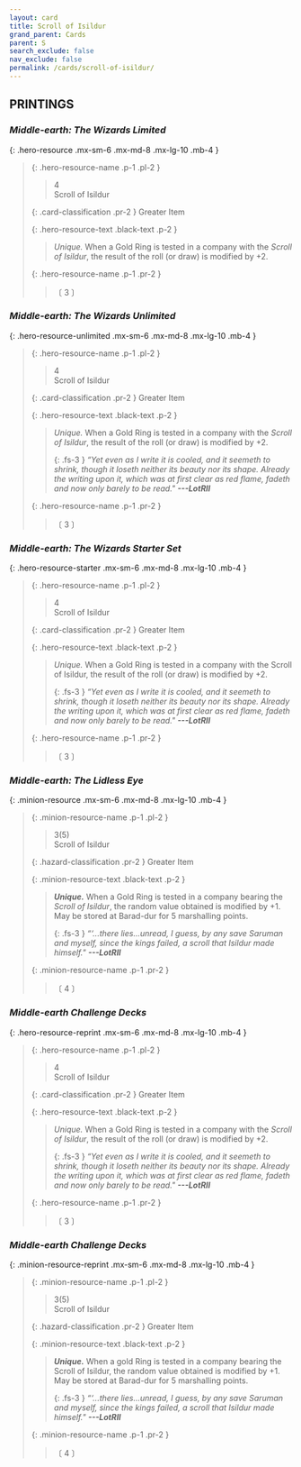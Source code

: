 ```yaml
---
layout: card
title: Scroll of Isildur
grand_parent: Cards
parent: S
search_exclude: false
nav_exclude: false
permalink: /cards/scroll-of-isildur/
---
```


## PRINTINGS


### _Middle-earth: The Wizards Limited_

{: .hero-resource .mx-sm-6 .mx-md-8 .mx-lg-10 .mb-4 }
> {: .hero-resource-name .p-1 .pl-2 }
> > <div class="card-mp">4</div>
> > <div class="card-name">Scroll of Isildur</div>
>
> {: .card-classification .pr-2 }
> Greater Item
>
> {: .hero-resource-text .black-text .p-2 }
> > _Unique._ When a Gold Ring is tested in a company with the _Scroll of Isildur_, the result of the roll (or draw) is modified by +2.
> 
> {: .hero-resource-name .p-1 .pr-2 }
> > <div class="card-shield"></div>
> > <div class="card-corruption">〔 3 〕</div>

### _Middle-earth: The Wizards Unlimited_

{: .hero-resource-unlimited .mx-sm-6 .mx-md-8 .mx-lg-10 .mb-4 }
> {: .hero-resource-name .p-1 .pl-2 }
> > <div class="card-mp">4</div>
> > <div class="card-name">Scroll of Isildur</div>
>
> {: .card-classification .pr-2 }
> Greater Item
>
> {: .hero-resource-text .black-text .p-2 }
> > _Unique._ When a Gold Ring is tested in a company with the _Scroll of Isildur_, the result of the roll (or draw) is modified by +2. 
> > 
> > {: .fs-3 } 
> > _“Yet even as I write it is cooled, and it seemeth to shrink, though it loseth neither its beauty nor its shape. Already the writing upon it, which was at first clear as red flame, fadeth and now only barely to be read."_ ***---&#65279;LotRII***  
> 
> {: .hero-resource-name .p-1 .pr-2 }
> > <div class="card-shield"></div>
> > <div class="card-corruption">〔 3 〕</div>

### _Middle-earth: The Wizards Starter Set_

{: .hero-resource-starter .mx-sm-6 .mx-md-8 .mx-lg-10 .mb-4 }
> {: .hero-resource-name .p-1 .pl-2 }
> > <div class="card-mp">4</div>
> > <div class="card-name">Scroll of Isildur</div>
>
> {: .card-classification .pr-2 }
> Greater Item
>
> {: .hero-resource-text .black-text .p-2 }
> > _Unique._ When a Gold Ring is tested in a company with the Scroll of Isildur, the result of the roll (or draw) is modified by +2. 
> > 
> > {: .fs-3 } 
> > _“Yet even as I write it is cooled, and it seemeth to shrink, though it loseth neither its beauty nor its shape. Already the writing upon it, which was at first clear as red flame, fadeth and now only barely to be read."_ ***---&#65279;LotRII***  
> 
> {: .hero-resource-name .p-1 .pr-2 }
> > <div class="card-shield"></div>
> > <div class="card-corruption">〔 3 〕</div>

### _Middle-earth: The Lidless Eye_

{: .minion-resource .mx-sm-6 .mx-md-8 .mx-lg-10 .mb-4 }
> {: .minion-resource-name .p-1 .pl-2 }
> > <div class="hazard-mp">3(5)</div>
> > <div class="card-name">Scroll of Isildur</div>
>
> {: .hazard-classification .pr-2 }
> Greater Item
>
> {: .minion-resource-text .black-text .p-2 }
> > _**Unique.**_ When a Gold Ring is tested in a company bearing the _Scroll of Isildur_, the random value obtained is modified by +1. May be stored at Barad-dur for 5 marshalling points.   
> > 
> > {: .fs-3 } 
> > _“‘...there lies...unread, I guess, by any save Saruman and myself, since the kings failed, a scroll that Isildur made himself."_ ***---&#65279;LotRII*** 
> 
> {: .minion-resource-name .p-1 .pr-2 }
> > <div class="card-shield"></div>
> > <div class="card-corruption-white">〔 4 〕</div>

### _Middle-earth Challenge Decks_

{: .hero-resource-reprint .mx-sm-6 .mx-md-8 .mx-lg-10 .mb-4 }
> {: .hero-resource-name .p-1 .pl-2 }
> > <div class="card-mp">4</div>
> > <div class="card-name">Scroll of Isildur</div>
>
> {: .card-classification .pr-2 }
> Greater Item
>
> {: .hero-resource-text .black-text .p-2 }
> > _Unique._ When a Gold Ring is tested in a company with the _Scroll of Isildur_, the result of the roll (or draw) is modified by +2. 
> > 
> > {: .fs-3 } 
> > _“Yet even as I write it is cooled, and it seemeth to shrink, though it loseth neither its beauty nor its shape. Already the writing upon it, which was at first clear as red flame, fadeth and now only barely to be read."_ ***---&#65279;LotRII***  
> 
> {: .hero-resource-name .p-1 .pr-2 }
> > <div class="card-shield"></div>
> > <div class="card-corruption">〔 3 〕</div>

### _Middle-earth Challenge Decks_

{: .minion-resource-reprint .mx-sm-6 .mx-md-8 .mx-lg-10 .mb-4 }
> {: .minion-resource-name .p-1 .pl-2 }
> > <div class="hazard-mp">3(5)</div>
> > <div class="card-name">Scroll of Isildur</div>
>
> {: .hazard-classification .pr-2 }
> Greater Item
>
> {: .minion-resource-text .black-text .p-2 }
> > _**Unique.**_ When a gold Ring is tested in a company bearing the Scroll of Isildur, the random value obtained is modified by +1. May be stored at Barad-dur for 5 marshalling points.   
> > 
> > {: .fs-3 } 
> > _“‘...there lies...unread, I guess, by any save Saruman and myself, since the kings failed, a scroll that Isildur made himself."_ ***---&#65279;LotRII*** 
> 
> {: .minion-resource-name .p-1 .pr-2 }
> > <div class="card-shield"></div>
> > <div class="card-corruption-white">〔 4 〕</div>
